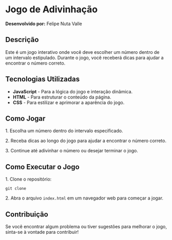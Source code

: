 <body>
    <h1>Jogo de Adivinhação</h1>
    <p><strong>Desenvolvido por:</strong> Felipe Nuta Valle</p>
    <div class="section">
        <h2>Descrição</h2>
        <p>Este é um jogo interativo onde você deve escolher um número dentro de um intervalo estipulado. Durante o jogo, você receberá dicas para ajudar a encontrar o número correto.</p>
    </div>
    <div class="section">
        <h2>Tecnologias Utilizadas</h2>
        <ul>
            <li><strong>JavaScript</strong> - Para a lógica do jogo e interação dinâmica.</li>
            <li><strong>HTML</strong> - Para estruturar o conteúdo da página.</li>
            <li><strong>CSS</strong> - Para estilizar e aprimorar a aparência do jogo.</li>
        </ul>
    </div>
    <div class="section">
        <h2>Como Jogar</h2>
        <p>1. Escolha um número dentro do intervalo especificado.</p>
        <p>2. Receba dicas ao longo do jogo para ajudar a encontrar o número correto.</p>
        <p>3. Continue até adivinhar o número ou desejar terminar o jogo.</p>
    </div>
    <div class="section">
        <h2>Como Executar o Jogo</h2>
        <p>1. Clone o repositório:</p>
        <pre><code>git clone <URL_DO_REPOSITORIO></code></pre>
        <p>2. Abra o arquivo <code>index.html</code> em um navegador web para começar a jogar.</p>
    </div>
    <div class="section">
        <h2>Contribuição</h2>
        <p>Se você encontrar algum problema ou tiver sugestões para melhorar o jogo, sinta-se à vontade para contribuir!</p>
    </div>
</body>
</html>
